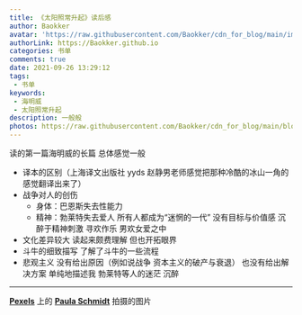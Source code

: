 ```yaml
---
title: 《太阳照常升起》读后感
author: Baokker
avatar: 'https://raw.githubusercontent.com/Baokker/cdn_for_blog/main/img/custom/avatar.jpg'
authorLink: https://Baokker.github.io
categories: 书单
comments: true
date: 2021-09-26 13:29:12
tags:
 - 书单
keywords:
 - 海明威
 - 太阳照常升起
description: 一般般
photos: https://raw.githubusercontent.com/Baokker/cdn_for_blog/main/blog_imgs/pexels-paula-schmidt-963486%20(1).jpg
---
```




读的第一篇海明威的长篇 总体感觉一般 

- 译本的区别（上海译文出版社 yyds 赵静男老师感觉把那种冷酷的冰山一角的感觉翻译出来了）
- 战争对人的创伤
  - 身体：巴恩斯失去性能力
  - 精神：勃莱特失去爱人 所有人都成为“迷惘的一代” 没有目标与价值感 沉醉于精神刺激 寻欢作乐 男欢女爱之中
- 文化差异较大 读起来颇费理解 但也开拓眼界
- 斗牛的细致描写 了解了斗牛的一些流程
- 悲观主义 没有给出原因（例如说战争 资本主义的破产与衰退） 也没有给出解决方案 单纯地描述我 勃莱特等人的迷茫 沉醉



---

**[Pexels](https://www.pexels.com/zh-cn/photo/963486/?utm_content=attributionCopyText&utm_medium=referral&utm_source=pexels)** 上的 **[Paula Schmidt](https://www.pexels.com/zh-cn/@paula-schmidt-353488?utm_content=attributionCopyText&utm_medium=referral&utm_source=pexels)** 拍摄的图片